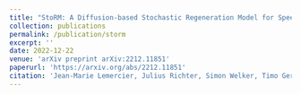 ```yaml
---
title: "StoRM: A Diffusion-based Stochastic Regeneration Model for Speech Enhancement and Dereverberation"
collection: publications
permalink: /publication/storm
excerpt: ''
date: 2022-12-22
venue: 'arXiv preprint arXiv:2212.11851'
paperurl: 'https://arxiv.org/abs/2212.11851'
citation: 'Jean-Marie Lemercier, Julius Richter, Simon Welker, Timo Gerkmann (2022). &quot;StoRM: A Diffusion-based Stochastic Regeneration Model for Speech Enhancement and Dereverberation&quot; <i>arXiv preprint arXiv:2212.11851</i>.'
---
```

